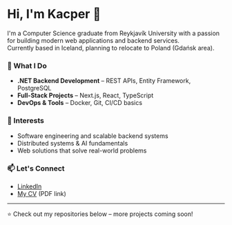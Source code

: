 # Hi, I'm Kacper 👋  

I'm a Computer Science graduate from Reykjavík University with a passion for building modern web applications and backend services.  
Currently based in Iceland, planning to relocate to Poland (Gdańsk area).  

### 🚀 What I Do
- **.NET Backend Development** – REST APIs, Entity Framework, PostgreSQL  
- **Full-Stack Projects** – Next.js, React, TypeScript  
- **DevOps & Tools** – Docker, Git, CI/CD basics  

### 🎯 Interests
- Software engineering and scalable backend systems  
- Distributed systems & AI fundamentals  
- Web solutions that solve real-world problems  

### 📫 Let's Connect
- [LinkedIn](https://www.linkedin.com/in/kacper-kaczy%C5%84ski-240164299/)
- [My CV](#) (PDF link) 

---

⭐️ Check out my repositories below – more projects coming soon!
